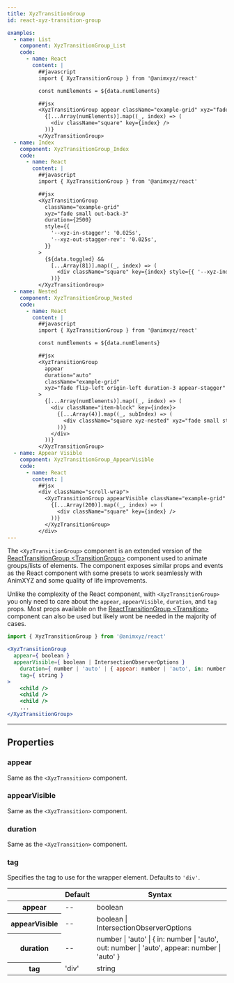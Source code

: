 ```yaml
---
title: XyzTransitionGroup
id: react-xyz-transition-group

examples:
  - name: List
    component: XyzTransitionGroup_List
    code:
      - name: React
        content: |
          ##javascript
          import { XyzTransitionGroup } from '@animxyz/react'

          const numElements = ${data.numElements}

          ##jsx
          <XyzTransitionGroup appear className="example-grid" xyz="fade small out-down out-rotate-right appear-stagger">
            {[...Array(numElements)].map((_, index) => (
              <div className="square" key={index} />
            ))}
          </XyzTransitionGroup>
  - name: Index
    component: XyzTransitionGroup_Index
    code:
      - name: React
        content: |
          ##javascript
          import { XyzTransitionGroup } from '@animxyz/react'

          ##jsx
          <XyzTransitionGroup
            className="example-grid"
            xyz="fade small out-back-3"
            duration={2500}
            style={{
              '--xyz-in-stagger': '0.025s',
              '--xyz-out-stagger-rev': '0.025s',
            }}
          >
            {${data.toggled} &&
              [...Array(81)].map((_, index) => (
                <div className="square" key={index} style={{ '--xyz-index-rev': Math.random() * 81 }} />
              ))}
          </XyzTransitionGroup>
  - name: Nested
    component: XyzTransitionGroup_Nested
    code:
      - name: React
        content: |
          ##javascript
          import { XyzTransitionGroup } from '@animxyz/react'

          const numElements = ${data.numElements}

          ##jsx
          <XyzTransitionGroup
            appear
            duration="auto"
            className="example-grid"
            xyz="fade flip-left origin-left duration-3 appear-stagger"
          >
            {[...Array(numElements)].map((_, index) => (
              <div className="item-block" key={index}>
                {[...Array(4)].map((_, subIndex) => (
                  <div className="square xyz-nested" xyz="fade small stagger" key={subIndex} />
                ))}
              </div>
            ))}
          </XyzTransitionGroup>
  - name: Appear Visible
    component: XyzTransitionGroup_AppearVisible
    code:
      - name: React
        content: |
          ##jsx
          <div className="scroll-wrap">
            <XyzTransitionGroup appearVisible className="example-grid" xyz="delay-2 fade small rotate-right">
              {[...Array(200)].map((_, index) => (
                <div className="square" key={index} />
              ))}
            </XyzTransitionGroup>
          </div>
---
```


The `<XyzTransitionGroup>` component is an extended version of the [ReactTransitionGroup &lt;TransitionGroup&gt;](https://reactcommunity.org/react-transition-group/transition-group) component used to animate groups/lists of elements. The component exposes similar props and events as the React component with some presets to work seamlessly with AnimXYZ and some quality of life improvements.

Unlike the complexity of the React component, with `<XyzTransitionGroup>` you only need to care about the `appear`, `appearVisible`, `duration`, and `tag` props. Most props available on the [ReactTransitionGroup &lt;Transition&gt;](https://reactcommunity.org/react-transition-group/transition) component can also be used but likely wont be needed in the majority of cases.

```jsx
import { XyzTransitionGroup } from '@animxyz/react'

<XyzTransitionGroup
  appear={ boolean }
  appearVisible={ boolean | IntersectionObserverOptions }
	duration={ number | 'auto' | { appear: number | 'auto', in: number | 'auto', out: number | 'auto' } }
	tag={ string }
>
	<child />
	<child />
	<child />
	...
</XyzTransitionGroup>
```

---
## Properties

### appear

Same as the `<XyzTransition>` component.

### appearVisible

Same as the `<XyzTransition>` component.

### duration

Same as the `<XyzTransition>` component.

### tag

Specifies the tag to use for the wrapper element. Defaults to `'div'`.

<div class="properties-table table-wrap">
	<table>
		<thead>
			<tr>
				<th></th>
				<th>Default</th>
				<th>Syntax</th>
			</tr>
		</thead>
		<tbody>
			<tr>
				<th scope="row">appear</th>
				<td>--</td>
				<td>boolean</td>
			</tr>
      <tr>
				<th scope="row">appearVisible</th>
				<td>--</td>
				<td>boolean | IntersectionObserverOptions</td>
			</tr>
			<tr>
				<th scope="row">duration</th>
				<td>--</td>
				<td>number | 'auto' | { in: number | 'auto', out: number | 'auto', appear: number | 'auto' }</td>
			</tr>
			<tr>
				<th scope="row">tag</th>
				<td>'div'</td>
				<td>string</td>
			</tr>
		</tbody>
	</table>
</div>